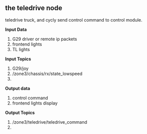 ## the teledrive node

teledrive truck, and cycly send control command to control module.  

**Input Data**

1. G29 driver or remote ip packets
2. frontend lights
3. TL lights

**Input Topics**

1. G29/joy
2. /zone3/chassis/rx/state_lowspeed
3. 

**Output data**

1. control command
2. frontend lights display 

**Output Topics**

1. /zone3/teledrive/teledrive_command
2. 